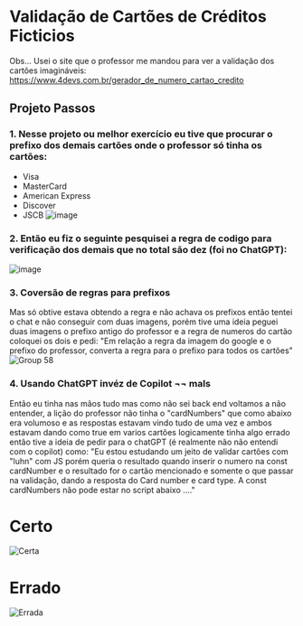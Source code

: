 # Validação de Cartões de Créditos Ficticios
Obs... Usei o site que o professor me mandou para ver a validação dos cartões imagináveis:
https://www.4devs.com.br/gerador_de_numero_cartao_credito

## Projeto Passos
### 1. Nesse projeto ou melhor exercício eu tive que procurar o prefixo dos demais cartões onde o professor só tinha os cartões:
 - Visa
 - MasterCard
 - American Express
 - Discover
 - JSCB
![image](https://github.com/user-attachments/assets/71846cf5-6d9a-4d5f-b7d4-97fe9114f727)

### 2. Então eu fiz o seguinte pesquisei a regra de codigo para verificação dos demais que no total são dez (foi no ChatGPT):
![image](https://github.com/user-attachments/assets/d3153b4a-8b4a-460f-81d7-3e33a4e4c939)

### 3. Coversão de regras para prefixos
Mas só obtive estava obtendo a regra e não achava os prefixos então tentei o chat e não conseguir com duas imagens, porém tive uma ideia peguei duas imagens o prefixo antigo do professor e a regra de numeros do cartão coloquei os dois e pedi:
"Em relação a regra da imagem do google e o prefixo do professor, converta a regra para o prefixo para todos os cartões"
![Group 58](https://github.com/user-attachments/assets/c74f8bed-f701-4fce-a332-62ac49612bf9)

### 4. Usando ChatGPT invéz de Copilot ¬¬ mals
Então eu tinha nas mãos tudo mas como não sei back end voltamos a não entender, a lição do professor não tinha o "cardNumbers" que como abaixo era volumoso e as respostas estavam vindo tudo de uma vez e ambos estavam dando como true em varios cartões logicamente tinha algo errado então tive a ideia de pedir para o chatGPT (é realmente não não entendi com o copilot) como: 
"Eu estou estudando um jeito de validar cartões com "luhn" com JS porém queria o resultado quando inserir o numero na const cardNumber e o resultado for o cartão mencionado e somente o que passar na validação, dando a resposta do Card number e card type. A const cardNumbers não pode estar no script abaixo ...."

# Certo
![Certa](https://github.com/user-attachments/assets/414ea99c-b5a8-4211-908a-ac7d570b14c9)

# Errado
![Errada](https://github.com/user-attachments/assets/2c38c55c-f1d0-45a4-b811-9e8f0d6681f9)
